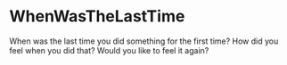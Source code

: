 
# WhenWasTheLastTime

When was the last time you did something for the first time? How did you feel when you did that? Would you like to feel it again?